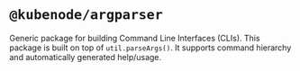 # `@kubenode/argparser`

Generic package for building Command Line Interfaces (CLIs). This package is
built on top of `util.parseArgs()`. It supports command hierarchy and
automatically generated help/usage.
